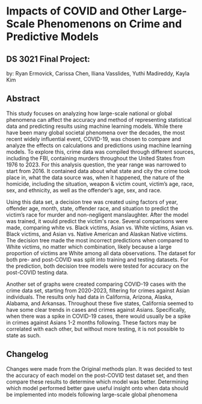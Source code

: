 # Impacts of COVID and Other Large-Scale Phenomenons on Crime and Predictive Models
## DS 3021 Final Project:
by: Ryan Ermovick, Carissa Chen, Iliana Vasslides, Yuthi Madireddy, Kayla Kim

## Abstract

This study focuses on analyzing how large-scale national or global phenomena can affect the accuracy and method of representing statistical data and predicting results using machine learning models. While there have been many global societal phenomena over the decades, the most recent widely influential event, COVID-19, was chosen to compare and analyze the effects on calculations and predictions using machine learning models. To explore this, crime data was compiled through different sources, including the FBI, containing murders throughout the United States from 1976 to 2023. For this analysis question, the year range was narrowed to start from 2016. It contained data about what state and city the crime took place in, what the data source was, when it happened, the nature of the homicide, including the situation, weapon & victim count, victim’s age, race, sex, and ethnicity, as well as the offender’s age, sex, and race. 

Using this data set, a decision tree was created using factors of year, offender age, month, state, offender race, and situation to predict the victim’s race for murder and non-negligent manslaughter. After the model was trained, it would predict the victim's race. Several comparisons were made, comparing white vs. Black victims, Asian vs. White victims, Asian vs. Black victims, and Asian vs. Native American and Alaskan Native victims. The decision tree made the most incorrect predictions when compared to White victims, no matter which combination, likely because a large proportion of victims are White among all data observations. The dataset for both pre- and post-COVID was split into training and testing datasets. For the prediction, both decision tree models were tested for accuracy on the post-COVID testing data. 

Another set of graphs were created comparing COVID-19 cases with the crime data set, starting from 2020-2023, filtering for crimes against Asian individuals. The results only had data in California, Arizona, Alaska, Alabama, and Arkansas. Throughout these five states, California seemed to have some clear trends in cases and crimes against Asians. Specifically, when there was a spike in COVID-19 cases, there would usually be a spike in crimes against Asians 1-2 months following. These factors may be correlated with each other, but without more testing, it is not possible to state as such.


## Changelog

Changes were made from the Original methods plan. It was decided to test the accuracy of each model on the post-COVID test dataset set, and then compare these results to determine which model was better. Determining which model performed better gave useful insight onto when data should be implemented into models following large-scale global phenomena
